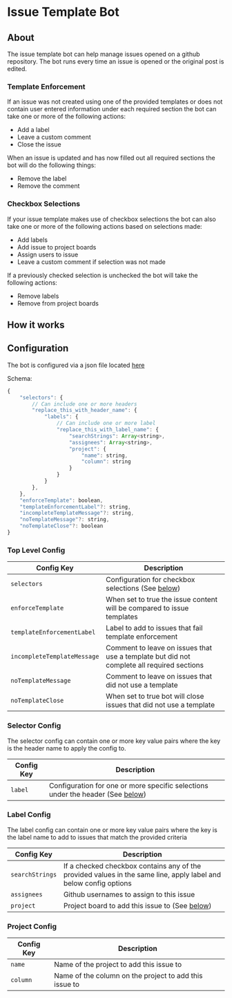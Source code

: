 # Issue Template Bot

## About

The issue template bot can help manage issues opened on a github repository. The bot runs every time an issue is opened or the original post is edited.

### Template Enforcement

If an issue was not created using one of the provided templates or does not contain user entered information under each required section the bot can take one or more of the following actions:

- Add a label
- Leave a custom comment
- Close the issue

When an issue is updated and has now filled out all required sections the bot will do the following things:

- Remove the label
- Remove the comment


### Checkbox Selections

If your issue template makes use of checkbox selections the bot can also take one or more of the following actions based on selections made:

- Add labels
- Add issue to project boards
- Assign users to issue
- Leave a custom comment if selection was not made

If a previously checked selection is unchecked the bot will take the following actions: 

- Remove labels
- Remove from project boards

## How it works

## Configuration

The bot is configured via a json file located [here](#.github/issue_template_bot.json)

Schema:
```javascript
{
    "selectors": {
        // Can include one or more headers
        "replace_this_with_header_name": {
            "labels": {
                // Can include one or more label
                "replace_this_with_label_name": {
                    "searchStrings": Array<string>,
                    "assignees": Array<string>,
                    "project": {
                        "name": string,
                        "column": string
                    }
                }
            }
        },
    },
    "enforceTemplate": boolean,
    "templateEnforcementLabel"?: string,
    "incompleteTemplateMessage"?: string,
    "noTemplateMessage"?: string,
    "noTemplateClose"?: boolean
}
```

### Top Level Config

| Config Key                  | Description                                                                               |
|-----------------------------|-------------------------------------------------------------------------------------------|
| `selectors`                 | Configuration for checkbox selections (See [below](#selector-config))                     |
| `enforceTemplate`           | When set to true the issue content will be compared to issue templates                    |
| `templateEnforcementLabel`  | Label to add to issues that fail template enforcement                                     |
| `incompleteTemplateMessage` | Comment to leave on issues that use a template but did not complete all required sections |
| `noTemplateMessage`         | Comment to leave on issues that did not use a template                                    |
| `noTemplateClose`           | When set to true bot will close issues that did not use a template                        |

### Selector Config

The selector config can contain one or more key value pairs where the key is the header name to apply the config to. 

| Config Key         | Description                                                                                     |
|--------------------|-------------------------------------------------------------------------------------------------|
| `label`            | Configuration for one or more specific selections under the header (See [below](#label-config)) |

### Label Config

The label config can contain one or more key value pairs where the key is the label name to add to issues that match the provided criteria

| Config Key         | Description                                                                                                      |
|--------------------|------------------------------------------------------------------------------------------------------------------|
| `searchStrings`    | If a checked checkbox contains any of the provided values in the same line, apply label and below config options |
| `assignees`        | Github usernames to assign to this issue                                                                         |
| `project`          | Project board to add this issue to (See [below](#project-config))                                                |

### Project Config

| Config Key | Description                                            |
|------------|--------------------------------------------------------|
| `name`     | Name of the project to add this issue to               |
| `column`   | Name of the column on the project to add this issue to |